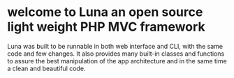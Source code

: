 # welcome to Luna an open source light weight PHP MVC framework 
Luna was built to be runnable in both web interface and CLI, with the same code and few changes.
It also provides many built-in classes and functions to assure the best manipulation of the app architecture and in the same time a clean and beautiful code.
